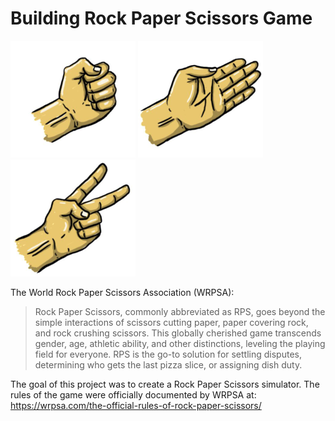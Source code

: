 # Building Rock Paper Scissors Game

![alt text](https://github.com/vosdoox/python_projects/blob/main/day-4/rock-200x187.png)
![alt text](https://github.com/vosdoox/python_projects/blob/main/day-4/paper-200x187.png)
![alt text](https://github.com/vosdoox/python_projects/blob/main/day-4/scissors-200x187.png)

The World Rock Paper Scissors Association (WRPSA):

> Rock Paper Scissors, commonly abbreviated as RPS, goes beyond the simple interactions of scissors cutting paper, paper covering rock, and rock crushing scissors. 
> This globally cherished game transcends gender, age, athletic ability, and other distinctions, leveling the playing field for everyone. 
> RPS is the go-to solution for settling disputes, determining who gets the last pizza slice, or assigning dish duty.

The goal of this project was to create a Rock Paper Scissors simulator. The rules of the game were officially documented by WRPSA at:
https://wrpsa.com/the-official-rules-of-rock-paper-scissors/
